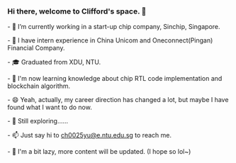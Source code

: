 ### Hi there, welcome to Clifford's space. 👋
<p></p>
<p></p>
<p></p>
<p></p>
- 🔭 I’m currently working in a start-up chip company, Sinchip, Singapore.
<p></p>
<p></p>
- 🔭 I have intern experience in China Unicom and Oneconnect(Pingan) Financial Company.
<p></p>
<p></p>
- 🎓 Graduated from XDU, NTU.
<p></p>
<p></p>
- 🤔 I'm now learning knowledge about chip RTL code implementation and blockchain algorithm.
<p></p>
<p></p>
- 😄 Yeah, actually, my career direction has changed a lot, but maybe I have found what I want to do now. 
<p></p> 
<p></p>
- 🥸 Still exploring......
<p></p> 
<p></p>
- 📫 Just say hi to <a href="mailto:ch0025yu@e.ntu.edu.sg">ch0025yu@e.ntu.edu.sg</a> to reach me.
<p></p>
<p></p>
- 🚧 I'm a bit lazy, more content will be updated. (I hope so lol~)


<!--
**Chenxxxy/Chenxxxy** is a ✨ _special_ ✨ repository because its `README.md` (this file) appears on your GitHub profile.

Here are some ideas to get you started:

- 🔭 I’m currently working on ...
- 🌱 I’m currently learning ...
- 👯 I’m looking to collaborate on ...
- 🤔 I’m looking for help with ...
- 💬 Ask me about ...
- 📫 How to reach me: ...
- 😄 Pronouns: ...
- ⚡ Fun fact: ...
-->


